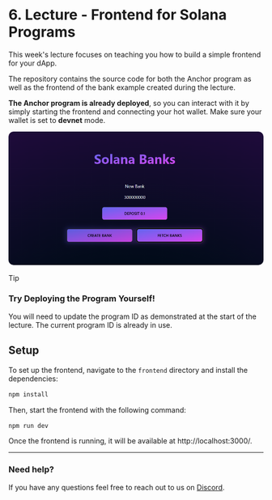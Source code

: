 # 6. Lecture - Frontend for Solana Programs

This week's lecture focuses on teaching you how to build a simple frontend for your dApp.

The repository contains the source code for both the Anchor program as well as the frontend of the bank example created during the lecture.

**The Anchor program is already deployed**, so you can interact with it by simply starting the frontend and connecting your hot wallet. Make sure your wallet is set to **devnet** mode.

<img src=./solana_banks.png style="border-radius: 10px">

>[!TIP]
>### Try Deploying the Program Yourself!
>You will need to update the program ID as demonstrated at the start of the lecture. The current program ID is already in use.

## Setup

To set up the frontend, navigate to the `frontend` directory and install the dependencies:

```bash
npm install
```

Then, start the frontend with the following command:

```bash
npm run dev
```

Once the frontend is running, it will be available at http://localhost:3000/.

-----

### Need help?
If you have any questions feel free to reach out to us on [Discord](https://discord.gg/z3JVuZyFnp).
